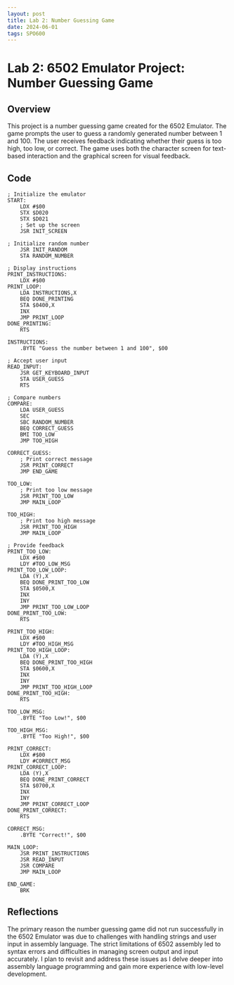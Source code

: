 ```yaml
---
layout: post
title: Lab 2: Number Guessing Game
date: 2024-06-01
tags: SPO600   
---
```


# Lab 2: 6502 Emulator Project: Number Guessing Game

## Overview
This project is a number guessing game created for the 6502 Emulator. The game prompts the user to guess a randomly generated number between 1 and 100. The user receives feedback indicating whether their guess is too high, too low, or correct. The game uses both the character screen for text-based interaction and the graphical screen for visual feedback.

## Code

```assembly
; Initialize the emulator
START:
    LDX #$00
    STX $D020
    STX $D021
    ; Set up the screen
    JSR INIT_SCREEN

; Initialize random number
    JSR INIT_RANDOM
    STA RANDOM_NUMBER

; Display instructions
PRINT_INSTRUCTIONS:
    LDX #$00
PRINT_LOOP:
    LDA INSTRUCTIONS,X
    BEQ DONE_PRINTING
    STA $0400,X
    INX
    JMP PRINT_LOOP
DONE_PRINTING:
    RTS

INSTRUCTIONS:
    .BYTE "Guess the number between 1 and 100", $00

; Accept user input
READ_INPUT:
    JSR GET_KEYBOARD_INPUT
    STA USER_GUESS
    RTS

; Compare numbers
COMPARE:
    LDA USER_GUESS
    SEC
    SBC RANDOM_NUMBER
    BEQ CORRECT_GUESS
    BMI TOO_LOW
    JMP TOO_HIGH

CORRECT_GUESS:
    ; Print correct message
    JSR PRINT_CORRECT
    JMP END_GAME

TOO_LOW:
    ; Print too low message
    JSR PRINT_TOO_LOW
    JMP MAIN_LOOP

TOO_HIGH:
    ; Print too high message
    JSR PRINT_TOO_HIGH
    JMP MAIN_LOOP

; Provide feedback
PRINT_TOO_LOW:
    LDX #$00
    LDY #TOO_LOW_MSG
PRINT_TOO_LOW_LOOP:
    LDA (Y),X
    BEQ DONE_PRINT_TOO_LOW
    STA $0500,X
    INX
    INY
    JMP PRINT_TOO_LOW_LOOP
DONE_PRINT_TOO_LOW:
    RTS

PRINT_TOO_HIGH:
    LDX #$00
    LDY #TOO_HIGH_MSG
PRINT_TOO_HIGH_LOOP:
    LDA (Y),X
    BEQ DONE_PRINT_TOO_HIGH
    STA $0600,X
    INX
    INY
    JMP PRINT_TOO_HIGH_LOOP
DONE_PRINT_TOO_HIGH:
    RTS

TOO_LOW_MSG:
    .BYTE "Too Low!", $00

TOO_HIGH_MSG:
    .BYTE "Too High!", $00

PRINT_CORRECT:
    LDX #$00
    LDY #CORRECT_MSG
PRINT_CORRECT_LOOP:
    LDA (Y),X
    BEQ DONE_PRINT_CORRECT
    STA $0700,X
    INX
    INY
    JMP PRINT_CORRECT_LOOP
DONE_PRINT_CORRECT:
    RTS

CORRECT_MSG:
    .BYTE "Correct!", $00

MAIN_LOOP:
    JSR PRINT_INSTRUCTIONS
    JSR READ_INPUT
    JSR COMPARE
    JMP MAIN_LOOP

END_GAME:
    BRK
```

## Reflections

The primary reason the number guessing game did not run successfully in the 6502 Emulator was due to challenges with handling strings and user input in assembly language. The strict limitations of 6502 assembly led to syntax errors and difficulties in managing screen output and input accurately. 
I plan to revisit and address these issues as I delve deeper into assembly language programming and gain more experience with low-level development.
